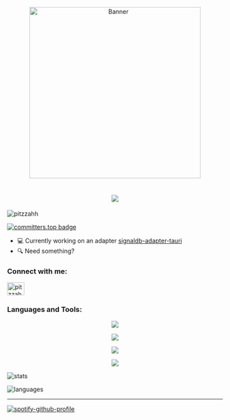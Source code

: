 <div align="center">
  <img src="https://media.giphy.com/media/iIqmM5tTjmpOB9mpbn/giphy.gif" alt="Banner" width="400" />
</div>

<h1 align="center">
  <a href="https://git.io/typing-svg">
    <img src="https://readme-typing-svg.herokuapp.com/?font=roboto&duration=4500&center=true&vCenter=true&width=550&lines=Hi+There!;I'm+pitzzahh!;I+like+🍕;Nice+to+meet+you+%3A)&size=30">
  </a>
</h1>

<p align="let"> <img src="https://komarev.com/ghpvc/?username=pitzzahh&label=Profile%20views&color=0e75b6&style=flat" alt="pitzzahh" /></p>

[![committers.top badge](https://user-badge.committers.top/philippines/pitzzahh.svg)](https://user-badge.committers.top/philippines/pitzzahh)



- 💻 Currently working on an adapter [signaldb-adapter-tauri](https://github.com/pitzzahh/signaldb-adapter-tauri)
- 🔍 Need something?

<h3 align="left">Connect with me:</h3>
<p align="left">
<a href="https://fb.com/pitzzahh.dev" target="blank"><img align="center" src="https://raw.githubusercontent.com/rahuldkjain/github-profile-readme-generator/master/src/images/icons/Social/facebook.svg" alt="pitzzahh fb" height="30" width="40" /></a>
</p>

<h3 align="left">Languages and Tools:</h3>

<p align="center">
  <a href="https://skillicons.dev">
    <img src="https://skillicons.dev/icons?i=java,spring,maven,git,github,linux,postgres,vite" />
  </a>
</p>

<p align="center">
  <a href="https://skillicons.dev">
    <img src="https://skillicons.dev/icons?i=docker,cs,nextjs,vercel,githubactions,postman,tauri,svelte" />
  </a>
</p>

<p align="center">
  <a href="https://skillicons.dev">
    <img src="https://skillicons.dev/icons?i=html,css,js,ts,firebase,gcp,tailwind,figma" />
  </a>
</p>

<p align="center">
  <a href="https://skillicons.dev">
    <img src="https://skillicons.dev/icons?i=hibernate,mongodb,mysql,prisma,netlify,sqlite" />
  </a>
</p>

![stats](https://github-readme-stats.vercel.app/api?username=pitzzahh&show_icons=true&theme=tokyonight)

![languages](https://github-readme-stats.vercel.app/api/top-langs/?username=pitzzahh&layout=compact&theme=tokyonight)
___
[![spotify-github-profile](https://spotify-github-profile.vercel.app/api/view?uid=3173o2basb6qqm2vax3lq5nb7w5a&cover_image=true&theme=default&show_offline=false&background_color=121212&interchange=false&bar_color=53b14f&bar_color_cover=true)](https://github.com/kittinan/spotify-github-profile)
